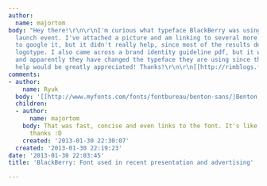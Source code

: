 ```yaml
---
author:
  name: majortom
body: "Hey there!\r\n\r\nI'm curious what typeface BlackBerry was using in their recent
  launch event. I've attached a picture and am linking to several more.\r\n\r\nI tried
  to google it, but it didn't really help, since most of the results deal with the
  logotype. I also came across a brand identity guideline pdf, but it was from 2007
  and apparently they have changed the typeface they are using since then.\r\n\r\nAny
  help would be greatly appreciated! Thanks!\r\n\r\n[[http://rimblogs.files.wordpress.com/2013/01/super-nova-rehearsalfootage2-still002.jpg?w=600&h=338|1]]\r\n[[http://cdn.arstechnica.net/wp-content/uploads/2013/01/IMG_2411.jpg|2]]\r\n[[http://i1-news.softpedia-static.com/images/extra//MOBILE/Evenimente/BlackBerry_10/4.jpg|3]]\r\n\r\n[img:sites/default/files/old-images/bb10hedimgnolongerrim_3660.jpg]"
comments:
- author:
    name: Ryuk
  body: '[[http://www.myfonts.com/fonts/fontbureau/benton-sans/|Benton Sans]]'
  children:
  - author:
      name: majortom
    body: That was fast, concise and even links to the font. It's like shock and awe...
      thanks :D
    created: '2013-01-30 22:30:07'
  created: '2013-01-30 22:19:23'
date: '2013-01-30 22:03:45'
title: 'BlackBerry: Font used in recent presentation and advertising'

---
```

